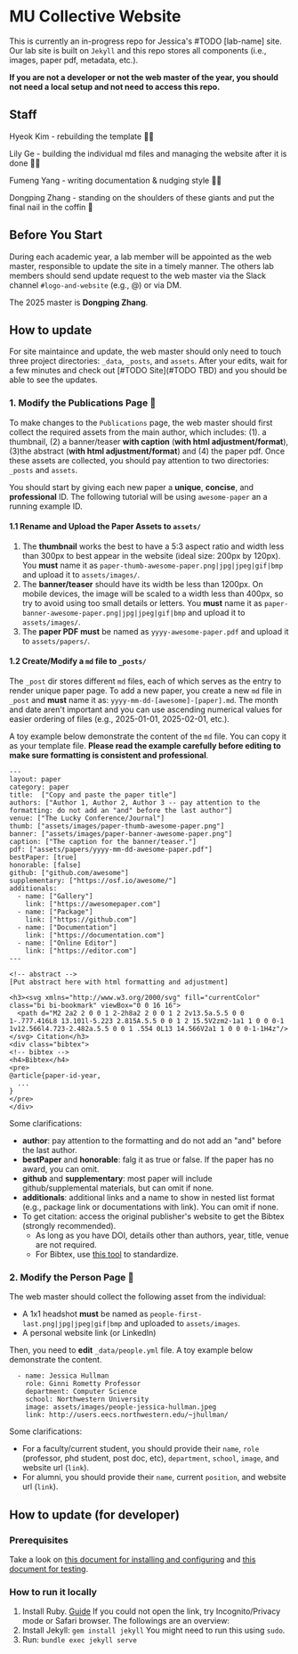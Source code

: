 # MU Collective Website

This is currently an in-progress repo for Jessica's #TODO [lab-name] site. Our lab site is built on `Jekyll` and this repo stores all components (i.e., images, paper pdf, metadata, etc.).

**If you are not a developer or not the web master of the year, you should not need a local setup and not need to access this repo.**

## Staff

Hyeok Kim - rebuilding the template :man_technologist:

Lily Ge - building the individual md files and managing the website after it is done :woman_pilot:

Fumeng Yang - writing documentation & nudging style :woman_juggling:

Dongping Zhang - standing on the shoulders of these giants and put the final nail in the coffin :hammer:

## Before You Start

During each academic year, a lab member will be appointed as the web master, responsible to update the site in a timely manner. The others lab members should send update request to the web master via the Slack channel `#logo-and-website` (e.g., @) or via DM.

The 2025 master is **Dongping Zhang**.

## How to update

For site maintaince and update, the web master should only need to touch three project directories: `_data`, `_posts`, and `assets`. After your edits, wait for a few minutes and check out [#TODO Site](#TODO TBD) and you should be able to see the updates.

### 1. Modify the Publications Page :page_facing_up:

To make changes to the `Publications` page, the web master should first collect the required assets from the main author, which includes: (1). a thumbnail, (2) a banner/teaser **with caption** (**with html adjustment/format**), (3)the abstract (**with html adjustment/format**) and (4) the paper pdf. Once these assets are collected, you should pay attention to two directories: `_posts` and `assets`.

You should start by giving each new paper a **unique**, **concise**, and **professional** ID. The following tutorial will be using `awesome-paper` an a running example ID.

#### 1.1 Rename and Upload the Paper Assets to `assets/`

1. The **thumbnail** works the best to have a 5:3 aspect ratio and width less than 300px to best appear in the website (ideal size: 200px by 120px). You **must** name it as `paper-thumb-awesome-paper.png|jpg|jpeg|gif|bmp` and upload it to `assets/images/`.
2. The **banner/teaser** should have its width be less than 1200px. On mobile devices, the image will be scaled to a width less than 400px, so try to avoid using too small details or letters. You **must** name it as `paper-banner-awesome-paper.png|jpg|jpeg|gif|bmp` and upload it to `assets/images/`.
3. The **paper PDF** **must** be named as `yyyy-awesome-paper.pdf` and upload it to `assets/papers/`.

#### 1.2 Create/Modify a `md` file to `_posts/`

The `_post` dir stores different `md` files, each of which serves as the entry to render unique paper page. To add a new paper, you create a new `md` file in `_post` and **must** name it as: `yyyy-mm-dd-[awesome]-[paper].md`. The month and date aren't important and you can use ascending numerical values for easier ordering of files (e.g., 2025-01-01, 2025-02-01, etc.).

A toy example below demonstrate the content of the `md` file. You can copy it as your template file. **Please read the example carefully before editing to make sure formatting is consistent and professional**.

```{yaml}
---
layout: paper
category: paper
title:  ["Copy and paste the paper title"]
authors: ["Author 1, Author 2, Author 3 -- pay attention to the formatting: do not add an "and" before the last author"]
venue: ["The Lucky Conference/Journal"]
thumb: ["assets/images/paper-thumb-awesome-paper.png"]
banner: ["assets/images/paper-banner-awesome-paper.png"]
caption: ["The caption for the banner/teaser."]
pdf: ["assets/papers/yyyy-mm-dd-awesome-paper.pdf"]
bestPaper: [true]
honorable: [false]
github: ["github.com/awesome"]
supplementary: ["https://osf.io/awesome/"]
additionals:
  - name: ["Gallery"]
    link: ["https://awesomepaper.com"]
  - name: ["Package"]
    link: ["https://github.com"]
  - name: ["Documentation"]
    link: ["https://documentation.com"]
  - name: ["Online Editor"]
    link: ["https://editor.com"]
---

<!-- abstract -->
[Put abstract here with html formatting and adjustment]

<h3><svg xmlns="http://www.w3.org/2000/svg" fill="currentColor" class="bi bi-bookmark" viewBox="0 0 16 16">
  <path d="M2 2a2 2 0 0 1 2-2h8a2 2 0 0 1 2 2v13.5a.5.5 0 0 1-.777.416L8 13.101l-5.223 2.815A.5.5 0 0 1 2 15.5V2zm2-1a1 1 0 0 0-1 1v12.566l4.723-2.482a.5.5 0 0 1 .554 0L13 14.566V2a1 1 0 0 0-1-1H4z"/>
</svg> Citation</h3>
<div class="bibtex">
<!-- bibtex -->
<h4>Bibtex</h4>
<pre>
@article{paper-id-year,
  ...
}
</pre>
</div>
```

Some clarifications:

- **author**: pay attention to the formatting and do not add an "and" before the last author.
- **bestPaper** and **honorable**: falg it as true or false. If the paper has no award, you can omit.
- **github** and **supplementary**: most paper will include github/supplemental materials, but can omit if none.
- **additionals**: additional links and a name to show in nested list format (e.g., package link or documentations with link). You can omit if none.
- To get citation: access the original publisher's website to get the Bibtex (strongly recommended).
  - As long as you have DOI, details other than authors, year, title, venue are not required.
  - For Bibtex, use [this tool](https://flamingtempura.github.io/bibtex-tidy/index.html) to standardize.

### 2. Modify the Person Page :frowning_person:

The web master should collect the following asset from the individual:

- A 1x1 headshot **must** be named as `people-first-last.png|jpg|jpeg|gif|bmp` and uploaded to `assets/images`.
- A personal website link (or LinkedIn)

Then, you need to **edit** `_data/people.yml` file. A toy example below demonstrate the content.

```{yaml}
  - name: Jessica Hullman
    role: Ginni Rometty Professor
    department: Computer Science
    school: Northwestern University
    image: assets/images/people-jessica-hullman.jpeg
    link: http://users.eecs.northwestern.edu/~jhullman/
```

Some clarifications:

- For a faculty/current student, you should provide their `name`, `role` (professor, phd student, post doc, etc), `department`, `school`, `image`, and website url (`link`).
- For alumni, you should provide their `name`, current `position`, and website url (`link`).

## How to update (for developer)

### Prerequisites

Take a look on [this document for installing and configuring](https://docs.github.com/en/pages/setting-up-a-github-pages-site-with-jekyll) and [this document for testing](https://docs.github.com/en/pages/setting-up-a-github-pages-site-with-jekyll/testing-your-github-pages-site-locally-with-jekyll).

### How to run it locally

1. Install Ruby. [Guide](https://mac.install.guide/ruby/12.html) If you could not open the link, try Incognito/Privacy mode or Safari browser. The followings are an overview:
2. Install Jekyll: `gem install jekyll` You might need to run this using `sudo`.
3. Run: `bundle exec jekyll serve`
